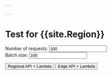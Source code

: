 ```yaml
---

---
```



# Test for {{site.Region}}

Number of requests: <input type="number" name="requestCount" value="100"/><br/>
Batch size: <input type="number" name="batchSize" value="100"/>

<button test-type="api" target="{{site.RegionalApiUrl}}" label="regional-api" >Regional API + Lambda</button>
<button test-type="api" target="{{site.EdgeApiUrl}}" label="edge-api" >Edge API + Lambda</button>

<div role="reporter">
</div>

<script type="module" src="main.js"></script>


